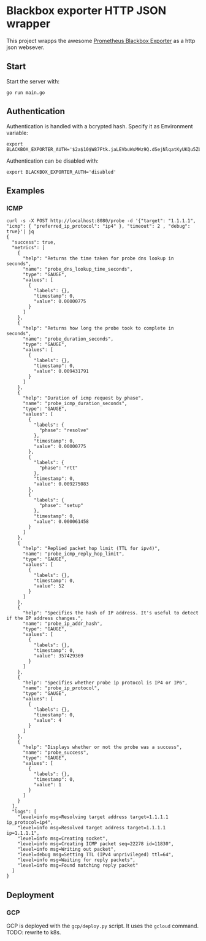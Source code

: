 # Blackbox exporter HTTP JSON wrapper

This project wrapps the awesome [Prometheus Blackbox Exporter](https://github.com/prometheus/blackbox_exporter) as a http json websever.

## Start

Start the server with:

```
go run main.go
```

## Authentication

Authentication is handled with a bcrypted hash. Specify it as Environment variable:

```
export BLACKBOX_EXPORTER_AUTH='$2a$10$W87Ftk.jaLEVbuWsMWz9Q.dSejNlqatKyUKQu5ZLNB8Ny3ZmHfDiW'
```

Authentication can be disabled with:
```
export BLACKBOX_EXPORTER_AUTH='disabled'
```

## Examples

### ICMP

```
curl -s -X POST http://localhost:8080/probe -d '{"target": "1.1.1.1", "icmp": { "preferred_ip_protocol": "ip4" }, "timeout": 2 , "debug": true}'| jq
{
  "success": true,
  "metrics": [
    {
      "help": "Returns the time taken for probe dns lookup in seconds",
      "name": "probe_dns_lookup_time_seconds",
      "type": "GAUGE",
      "values": [
        {
          "labels": {},
          "timestamp": 0,
          "value": 0.00000775
        }
      ]
    },
    {
      "help": "Returns how long the probe took to complete in seconds",
      "name": "probe_duration_seconds",
      "type": "GAUGE",
      "values": [
        {
          "labels": {},
          "timestamp": 0,
          "value": 0.009431791
        }
      ]
    },
    {
      "help": "Duration of icmp request by phase",
      "name": "probe_icmp_duration_seconds",
      "type": "GAUGE",
      "values": [
        {
          "labels": {
            "phase": "resolve"
          },
          "timestamp": 0,
          "value": 0.00000775
        },
        {
          "labels": {
            "phase": "rtt"
          },
          "timestamp": 0,
          "value": 0.009275083
        },
        {
          "labels": {
            "phase": "setup"
          },
          "timestamp": 0,
          "value": 0.000061458
        }
      ]
    },
    {
      "help": "Replied packet hop limit (TTL for ipv4)",
      "name": "probe_icmp_reply_hop_limit",
      "type": "GAUGE",
      "values": [
        {
          "labels": {},
          "timestamp": 0,
          "value": 52
        }
      ]
    },
    {
      "help": "Specifies the hash of IP address. It's useful to detect if the IP address changes.",
      "name": "probe_ip_addr_hash",
      "type": "GAUGE",
      "values": [
        {
          "labels": {},
          "timestamp": 0,
          "value": 357429369
        }
      ]
    },
    {
      "help": "Specifies whether probe ip protocol is IP4 or IP6",
      "name": "probe_ip_protocol",
      "type": "GAUGE",
      "values": [
        {
          "labels": {},
          "timestamp": 0,
          "value": 4
        }
      ]
    },
    {
      "help": "Displays whether or not the probe was a success",
      "name": "probe_success",
      "type": "GAUGE",
      "values": [
        {
          "labels": {},
          "timestamp": 0,
          "value": 1
        }
      ]
    }
  ],
  "logs": [
    "level=info msg=Resolving target address target=1.1.1.1 ip_protocol=ip4",
    "level=info msg=Resolved target address target=1.1.1.1 ip=1.1.1.1",
    "level=info msg=Creating socket",
    "level=info msg=Creating ICMP packet seq=22278 id=11830",
    "level=info msg=Writing out packet",
    "level=debug msg=Setting TTL (IPv4 unprivileged) ttl=64",
    "level=info msg=Waiting for reply packets",
    "level=info msg=Found matching reply packet"
  ]
}
```

## Deployment

### GCP

GCP is deployed with the `gcp/deploy.py` script. It uses the `gcloud` command. TODO: rewrite to k8s.
